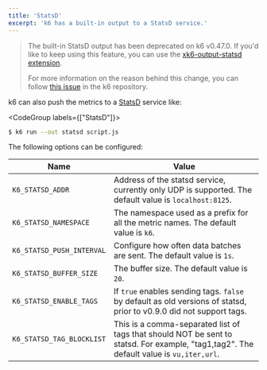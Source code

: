 ```yaml
---
title: 'StatsD'
excerpt: 'k6 has a built-in output to a StatsD service.'
---
```


<Blockquote mod="warning" title="">

The built-in StatsD output has been deprecated on k6 v0.47.0. If you'd like to keep using this feature, you can use the [xk6-output-statsd extension](https://github.com/LeonAdato/xk6-output-statsd).

For more information on the reason behind this change, you can follow [this issue](https://github.com/grafana/k6/issues/2982) in the k6 repository.

</Blockquote>

k6 can also push the metrics to a [StatsD](https://github.com/statsd/statsd) service like:

<CodeGroup labels={["StatsD"]}>

```bash
$ k6 run --out statsd script.js
```

</CodeGroup>

The following options can be configured:

| Name                      | Value                                                                                                  |
| ------------------------- | ------------------------------------------------------------------------------------------------------ |
| `K6_STATSD_ADDR`          | Address of the statsd service, currently only UDP is supported. The default value is `localhost:8125`. |
| `K6_STATSD_NAMESPACE`     | The namespace used as a prefix for all the metric names. The default value is `k6`.                    |
| `K6_STATSD_PUSH_INTERVAL` | Configure how often data batches are sent. The default value is `1s`.                                  |
| `K6_STATSD_BUFFER_SIZE`   | The buffer size. The default value is `20`.                                                            |
| `K6_STATSD_ENABLE_TAGS`   | If `true` enables sending tags. `false` by default as old versions of statsd, prior to v0.9.0 did not support tags. |
| `K6_STATSD_TAG_BLOCKLIST` | This is a comma-separated list of tags that should NOT be sent to statsd. For example, "tag1,tag2". The default value is `vu,iter,url`. |
